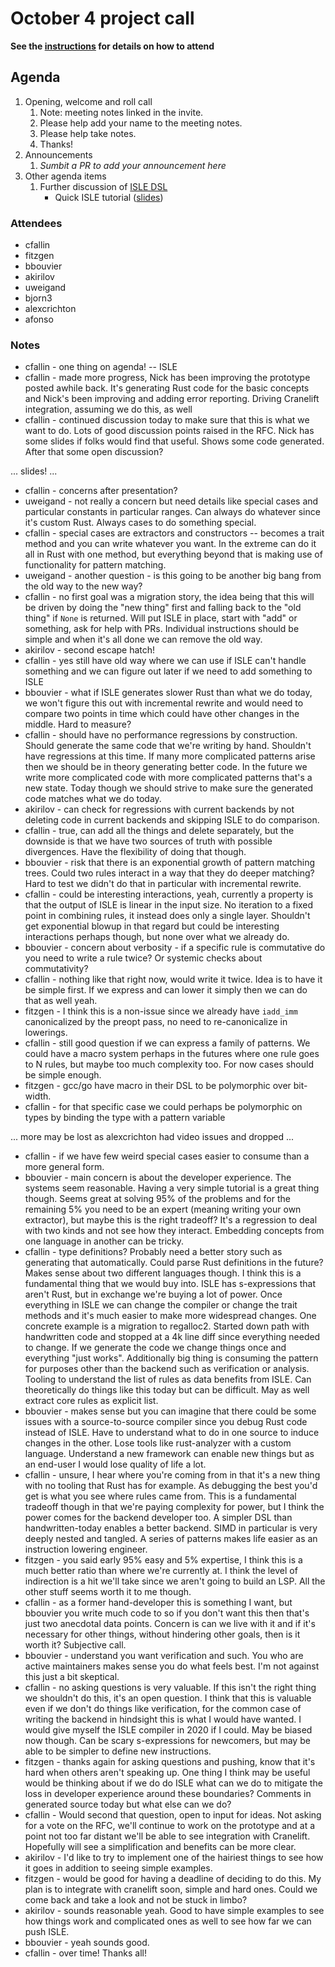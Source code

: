 # October 4 project call

**See the [instructions](../README.md) for details on how to attend**

## Agenda
1. Opening, welcome and roll call
    1. Note: meeting notes linked in the invite.
    1. Please help add your name to the meeting notes.
    1. Please help take notes.
    1. Thanks!
1. Announcements
    1. _Sumbit a PR to add your announcement here_
1. Other agenda items
    1. Further discussion of [ISLE DSL](https://github.com/bytecodealliance/rfcs/pull/15)
        - Quick ISLE tutorial ([slides](https://docs.google.com/presentation/d/e/2PACX-1vTL4YHdikG70GZuWvnUOqWdE31egZDBj-2-ajsNfoLkeUn8Bpvk_a5vEFOQqsolcUuR9pmYj2qPF-_J/pub)) 

### Attendees

- cfallin 
- fitzgen
- bbouvier
- akirilov
- uweigand
- bjorn3
- alexcrichton
- afonso

### Notes

* cfallin - one thing on agenda! -- ISLE
* cfallin - made more progress, Nick has been improving the prototype posted
  awhile back. It's generating Rust code for the basic concepts and Nick's been
  improving and adding error reporting. Driving Cranelift integration, assuming
  we do this, as well
* cfallin - continued discussion today to make sure that this is what we want to
  do. Lots of good discussion points raised in the RFC. Nick has some slides if
  folks would find that useful. Shows some code generated. After that some open
  discussion?

... slides! ...

* cfallin - concerns after presentation?
* uweigand - not really a concern but need details like special cases and
  particular constants in particular ranges. Can always do whatever since it's
  custom Rust. Always cases to do something special.
* cfallin - special cases are extractors and constructors -- becomes a trait
  method and you can write whatever you want. In the extreme can do it all in
  Rust with one method, but everything beyond that is making use of
  functionality for pattern matching.
* uweigand - another question - is this going to be another big bang from the
  old way to the new way?
* cfallin - no first goal was a migration story, the idea being that this will
  be driven by doing the "new thing" first and falling back to the "old thing"
  if `None` is returned. Will put ISLE in place, start with "add" or something,
  ask for help with PRs. Individual instructions should be simple and when it's
  all done we can remove the old way.
* akirilov - second escape hatch!
* cfallin - yes still have old way where we can use if ISLE can't handle
  something and we can figure out later if we need to add something to ISLE
* bbouvier - what if ISLE generates slower Rust than what we do today, we won't
  figure this out with incremental rewrite and would need to compare two points
  in time which could have other changes in the middle. Hard to measure?
* cfallin - should have no performance regressions by construction. Should
  generate the same code that we're writing by hand. Shouldn't have regressions
  at this time. If many more complicated patterns arise then we should be in
  theory generating better code. In the future we write more complicated code
  with more complicated patterns that's a new state. Today though we should
  strive to make sure the generated code matches what we do today.
* akirilov - can check for regressions with current backends by not deleting
  code in current backends and skipping ISLE to do comparison.
* cfallin - true, can add all the things and delete separately, but the downside
  is that we have two sources of truth with possible divergences. Have the
  flexibility of doing that though.
* bbouvier - risk that there is an exponential growth of pattern matching trees.
  Could two rules interact in a way that they do deeper matching? Hard to test
  we didn't do that in particular with incremental rewrite.
* cfallin - could be interesting interactions, yeah, currently a property is
  that the output of ISLE is linear in the input size. No iteration to a fixed
  point in combining rules, it instead does only a single layer. Shouldn't get
  exponential blowup in that regard but could be interesting interactions
  perhaps though, but none over what we already do.
* bbouvier - concern about verbosity - if a specific rule is commutative do you
  need to write a rule twice? Or systemic checks about commutativity?
* cfallin - nothing like that right now, would write it twice. Idea is to have
  it be simple first. If we express and can lower it simply then we can do that
  as well yeah.
* fitzgen - I think this is a non-issue since we already have `iadd_imm`
  canonicalized by the preopt pass, no need to re-canonicalize in lowerings.
* cfallin - still good question if we can express a family of patterns. We could
  have a macro system perhaps in the futures where one rule goes to N rules, but
  maybe too much complexity too. For now cases should be simple enough.
* fitzgen - gcc/go have macro in their DSL to be polymorphic over bit-width.
* cfallin - for that specific case we could perhaps be polymorphic on types by binding the type with a pattern variable

... more may be lost as alexcrichton had video issues and dropped ...

* cfallin - if we have few weird special cases easier to consume than a more
  general form.
* bbouvier - main concern is about the developer experience. The systems seem
  reasonable. Having a very simple tutorial is a great thing though. Seems great
  at solving 95% of the problems and for the remaining 5% you need to be an
  expert (meaning writing your own extractor), but maybe this is the right
  tradeoff? It's a regression to deal with two kinds and not see how they
  interact. Embedding concepts from one language in another can be tricky.
* cfallin - type definitions? Probably need a better story such as generating
  that automatically. Could parse Rust definitions in the future? Makes sense
  about two different languages though. I think this is a fundamental thing that
  we would buy into. ISLE has s-expressions that aren't Rust, but in exchange
  we're buying a lot of power. Once everything in ISLE we can change the
  compiler or change the trait methods and it's much easier to make more
  widespread changes. One concrete example is a migration to regalloc2. Started
  down path with handwritten code and stopped at a 4k line diff since everything
  needed to change. If we generate the code we change things once and everything
  "just works". Additionally big thing is consuming the pattern for purposes
  other than the backend such as verification or analysis. Tooling to understand
  the list of rules as data benefits from ISLE. Can theoretically do things like
  this today but can be difficult. May as well extract core rules as explicit
  list.
* bbouvier - makes sense but you can imagine that there could be some issues
  with a source-to-source compiler since you debug Rust code instead of ISLE.
  Have to understand what to do in one source to induce changes in the other.
  Lose tools like rust-analyzer with a custom language. Understand a new
  framework can enable new things but as an end-user I would lose quality of
  life a lot.
* cfallin - unsure, I hear where you're coming from in that it's a new thing
  with no tooling that Rust has for example. As debugging the best you'd get is
  what you see where rules came from. This is a fundamental tradeoff though in
  that we're paying complexity for power, but I think the power comes for the
  backend developer too. A simpler DSL than handwritten-today enables a better
  backend. SIMD in particular is very deeply nested and tangled. A series of
  patterns makes life easier as an instruction lowering engineer.
* fitzgen - you said early 95% easy and 5% expertise, I think this is a much
  better ratio than where we're currently at. I think the level of indirection
  is a hit we'll take since we aren't going to build an LSP. All the other stuff
  seems worth it to me though.
* cfallin - as a former hand-developer this is something I want, but bbouvier
  you write much code to so if you don't want this then that's just two
  anecdotal data points. Concern is can we live with it and if it's necessary
  for other things, without hindering other goals, then is it worth it?
  Subjective call.
* bbouvier - understand you want verification and such. You who are active
  maintainers makes sense you do what feels best. I'm not against this just a
  bit skeptical.
* cfallin - no asking questions is very valuable. If this isn't the right thing
  we shouldn't do this, it's an open question. I think that this is valuable
  even if we don't do things like verification, for the common case of writing
  the backend in hindsight this is what I would have wanted. I would give myself
  the ISLE compiler in 2020 if I could. May be biased now though. Can be scary
  s-expressions for newcomers, but may be able to be simpler to define new
  instructions.
* fitzgen - thanks again for asking questions and pushing, know that it's hard
  when others aren't speaking up. One thing I think may be useful would be
  thinking about if we do do ISLE what can we do to mitigate the loss in
  developer experience around these boundaries? Comments in generated source
  today but what else can we do?
* cfallin - Would second that question, open to input for ideas. Not asking for
  a vote on the RFC, we'll continue to work on the prototype and at a point not
  too far distant we'll be able to see integration with Cranelift. Hopefully
  will see a simplification and benefits can be more clear.
* akirilov - I'd like to try to implement one of the hairiest things to see how
  it goes in addition to seeing simple examples.
* fitzgen - would be good for having a deadline of deciding to do this. My plan
  is to integrate with cranelift soon, simple and hard ones. Could we come back
  and take a look and not be stuck in limbo?
* akirilov - sounds reasonable yeah. Good to have simple examples to see how
  things work and complicated ones as well to see how far we can push ISLE.
* bbouvier - yeah sounds good.
* cfallin - over time! Thanks all!
